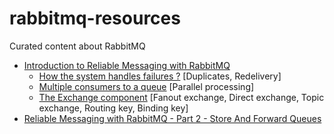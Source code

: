 # rabbitmq-resources
Curated content about RabbitMQ

* [Introduction to Reliable Messaging with RabbitMQ ](https://www.youtube.com/watch?v=XjuiZM7JzPw)
  * [How the system handles failures ?](https://youtu.be/XjuiZM7JzPw?t=4m47s) [Duplicates, Redelivery]
  * [Multiple consumers to a queue](https://youtu.be/XjuiZM7JzPw?t=8m27s) [Parallel processing]
  * [The Exchange component](https://youtu.be/XjuiZM7JzPw?t=10m21s) [Fanout exchange, Direct exchange, Topic exchange, Routing key, Binding key]
* [Reliable Messaging with RabbitMQ - Part 2 - Store And Forward Queues](https://youtu.be/Dg6k4PR-a6w)
